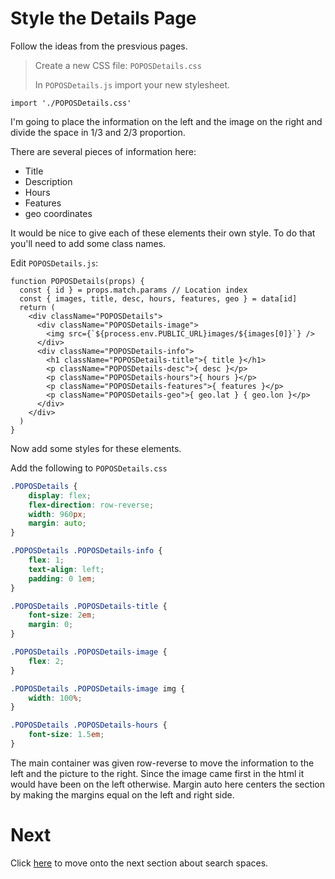# Style the Details Page

Follow the ideas from the presvious pages.

> Create a new CSS file: `POPOSDetails.css`
>
> In `POPOSDetails.js` import your new stylesheet.
>
```JS
import './POPOSDetails.css'
```
>

I'm going to place the information on the left and the image on the right and divide the space in 1/3 and 2/3 proportion.

There are several pieces of information here:

- Title
- Description
- Hours
- Features
- geo coordinates

It would be nice to give each of these elements their own style. To do that you'll need to add some class names.

Edit `POPOSDetails.js`:

```JS
function POPOSDetails(props) {
  const { id } = props.match.params // Location index
  const { images, title, desc, hours, features, geo } = data[id]
  return (
    <div className="POPOSDetails">
      <div className="POPOSDetails-image">
        <img src={`${process.env.PUBLIC_URL}images/${images[0]}`} />
      </div>
      <div className="POPOSDetails-info">
        <h1 className="POPOSDetails-title">{ title }</h1>
        <p className="POPOSDetails-desc">{ desc }</p>
        <p className="POPOSDetails-hours">{ hours }</p>
        <p className="POPOSDetails-features">{ features }</p>
        <p className="POPOSDetails-geo">{ geo.lat } { geo.lon }</p>
      </div>
    </div>
  )
}
```

Now add some styles for these elements.

Add the following to `POPOSDetails.css`

```css
.POPOSDetails {
	display: flex;
	flex-direction: row-reverse;
	width: 960px;
	margin: auto;
}

.POPOSDetails .POPOSDetails-info {
	flex: 1;
	text-align: left;
	padding: 0 1em;
}

.POPOSDetails .POPOSDetails-title {
	font-size: 2em;
	margin: 0;
}

.POPOSDetails .POPOSDetails-image {
	flex: 2;
}

.POPOSDetails .POPOSDetails-image img {
	width: 100%;
}

.POPOSDetails .POPOSDetails-hours {
	font-size: 1.5em;
}
```

The main container was given row-reverse to move the information to the left and the picture to the right. Since the image came first in the html it would have been on the left otherwise. Margin auto here centers the section by making the margins equal on the left and right side.

# Next

Click [here](../P10-Search-Spaces/content.md) to move onto the next section about search spaces.
